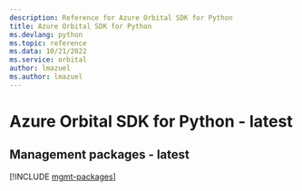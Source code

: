 ```yaml
---
description: Reference for Azure Orbital SDK for Python
title: Azure Orbital SDK for Python
ms.devlang: python
ms.topic: reference
ms.data: 10/21/2022
ms.service: orbital
author: lmazuel
ms.author: lmazuel
---
```

# Azure Orbital SDK for Python - latest

## Management packages - latest
[!INCLUDE [mgmt-packages](orbital-mgmt-index.md)]